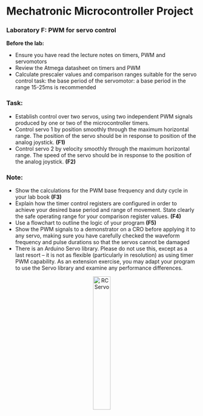# Mechatronic Microcontroller Project

### Laboratory F: PWM for servo control

**Before the lab:**
- Ensure you have read the lecture notes on timers, PWM and servomotors
- Review the Atmega datasheet on timers and PWM
- Calculate prescaler values and comparison ranges suitable for the servo control task: the base period of the servomotor: a base period in the range 15-25ms is recommended

### Task:
- Establish control over two servos, using two independent PWM signals produced by one or two of the microcontroller timers.
- Control servo 1 by position smoothly through the maximum horizontal range. The position of the servo should be in response to position of the analog joystick. **(F1)**
- Control servo 2 by velocity smoothly through the maximum horizontal range. The speed of the servo should be in response to the position of the analog joystick. **(F2)**
 

### Note:
- Show the calculations for the PWM base frequency and duty cycle in your lab book **(F3)**
- Explain how the timer control registers are configured in order to achieve your desired base period and range of movement. State clearly the safe operating range for your comparison register values. **(F4)**
- Use a flowchart to outline the logic of your program **(F5)**
- Show the PWM signals to a demonstrator on a CRO before applying it to any servo, making sure you have carefully checked the waveform frequency and pulse durations so that the servos cannot be damaged
- There is an Arduino Servo library. Please do not use this, except as a last resort – it is not as flexible (particularly in resolution) as using timer PWM capability. As an extension exercise, you may adapt your program to use the Servo library and examine any performance differences.

<p align="center"> <img src="https://cdn.sparkfun.com//assets/parts/8/3/0/8/11884-07.jpg" alt="RC Servo" width="30%"> </p>
